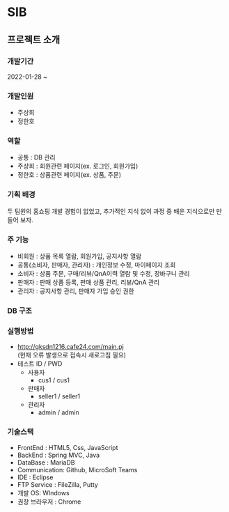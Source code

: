 # SIB 

## 프로젝트 소개

### 개발기간
2022-01-28 ~
  
### 개발인원
- 주상희
- 정한호

### 역할
- 공통 : DB 관리
- 주상희 : 회원관련 페이지(ex. 로그인, 회원가입)
- 정한호 : 상품관련 페이지(ex. 상품, 주문)

### 기획 배경
두 팀원의 홈쇼핑 개발 경험이 없었고, 추가적인 지식 없이 과정 중 배운 지식으로만 만들어 보자.

### 주 기능
- 비회원 : 상품 목록 열람, 회원가입, 공지사항 열람
- 공통(소비자, 판매자, 관리자) : 개인정보 수정, 마이페이지 조회
- 소비자 : 상품 주문, 구매/리뷰/QnA이력 열람 및 수정, 장바구니 관리
- 판매자 : 판매 상품 등록, 판매 상품 관리, 리뷰/QnA 관리
- 관리자 : 공지사항 관리, 판매자 가입 승인 권한

### DB 구조

### 실행방법
- http://gksdn1216.cafe24.com/main.pj   
(현재 오류 발생으로 접속시 새로고침 필요)
- 테스트 ID / PWD
  * 사용자  
    * cus1 / cus1  
  * 판매자  
    * seller1 / seller1  
  * 관리자  
    * admin / admin  

### 기술스택 
- FrontEnd : HTML5, Css, JavaScript
- BackEnd : Spring MVC, Java
- DataBase : MariaDB
- Communication: Github, MicroSoft Teams
- IDE : Eclipse
- FTP Service : FileZilla, Putty
- 개발 OS: WIndows
- 권장 브라우저 : Chrome

